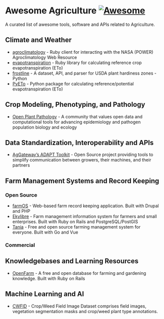 # Awesome Agriculture [![Awesome](https://awesome.re/badge.svg)](https://awesome.re)

A curated list of awesome tools, software and APIs related to Agriculture.

## Climate and Weather

* [agroclimatology](https://github.com/agrideveloper/agroclimatology) - Ruby client for interacting with the NASA (POWER) Agroclimatology Web Resource
* [evapotranspiration](https://github.com/agrideveloper/evapotranspiration) - Ruby library for calculating reference crop evapotranspiration (ETo)
* [frostline](https://github.com/waldoj/frostline) - A dataset, API, and parser for USDA plant hardiness zones - Python
* [PyETo](https://github.com/woodcrafty/PyETo) - Python package for calculating reference/potential evapotranspiration (ETo)


## Crop Modeling, Phenotyping, and Pathology

* [Open Plant Pathology](https://www.openplantpathology.org/) - A community that values open data and computational tools for advancing epidemiology and pathogen population biology and ecology

## Data Standardization, Interoperability and APIs

* [AgGateway’s ADAPT Toolkit](https://adaptframework.org) - Open Source project providing tools to simplify communication between growers, their machines, and their partners

## Farm Management Systems and Record Keeping

### Open Source

* [farmOS](https://github.com/farmOS/farmOS) - Web-based farm record keeping application. Built with Drupal and PHP
* [Ekylibre](https://github.com/ekylibre/ekylibre) - Farm management information system for farmers and small enterprises. Built with Ruby on Rails and PostgreSQL/PostGIS
* [Tania](https://github.com/Tanibox/tania-core) - Free and open source farming management system for everyone. Built with Go and Vue

### Commercial

## Knowledgebases and Learning Resources
* [OpenFarm](https://github.com/openfarmcc/OpenFarm) - A free and open database for farming and gardening knowledge. Built with Ruby on Rails

## Machine Learning and AI

* [CWFID](https://github.com/cwfid/dataset) - Crop/Weed Field Image Dataset comprises field images, vegetation segmentation masks and crop/weed plant type annotations.
